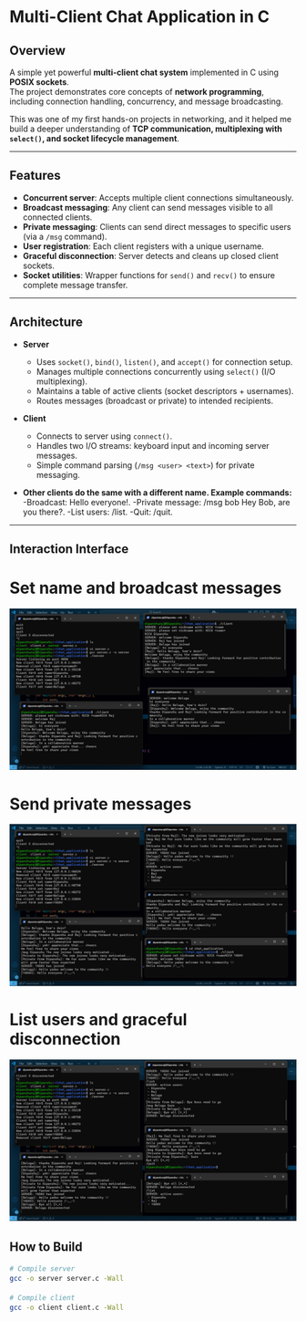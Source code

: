 # Multi-Client Chat Application in C

## Overview
A simple yet powerful **multi-client chat system** implemented in C using **POSIX sockets**.  
The project demonstrates core concepts of **network programming**, including connection handling, concurrency, and message broadcasting.  

This was one of my first hands-on projects in networking, and it helped me build a deeper understanding of **TCP communication, multiplexing with `select()`, and socket lifecycle management**.

---

## Features
- **Concurrent server**: Accepts multiple client connections simultaneously.
- **Broadcast messaging**: Any client can send messages visible to all connected clients.
- **Private messaging**: Clients can send direct messages to specific users (via a `/msg` command).
- **User registration**: Each client registers with a unique username.
- **Graceful disconnection**: Server detects and cleans up closed client sockets.
- **Socket utilities**: Wrapper functions for `send()` and `recv()` to ensure complete message transfer.

---

## Architecture
- **Server**
  - Uses `socket()`, `bind()`, `listen()`, and `accept()` for connection setup.
  - Manages multiple connections concurrently using `select()` (I/O multiplexing).
  - Maintains a table of active clients (socket descriptors + usernames).
  - Routes messages (broadcast or private) to intended recipients.

- **Client**
  - Connects to server using `connect()`.
  - Handles two I/O streams: keyboard input and incoming server messages.
  - Simple command parsing (`/msg <user> <text>`) for private messaging.

- **Other clients do the same with a different name. Example commands:**
  -Broadcast: Hello everyone!.
  -Private message: /msg bob Hey Bob, are you there?.
  -List users: /list.
  -Quit: /quit.
---

## Interaction Interface

# Set name and broadcast messages
![1](./images/Screenshot%20(240).png)
# Send private messages
![2](./images/Screenshot%20(241).png)
# List users and graceful disconnection
![3](./images/Screenshot%20(242).png)

## How to Build
```bash
# Compile server
gcc -o server server.c -Wall

# Compile client
gcc -o client client.c -Wall
